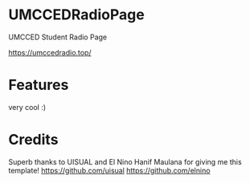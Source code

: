 # UMCCEDRadioPage
UMCCED Student Radio Page

https://umccedradio.top/

# Features

very cool :)

# Credits

Superb thanks to UISUAL and El Nino Hanif Maulana for giving me this template!
https://github.com/uisual
https://github.com/elnino
